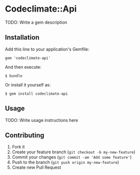 # Codeclimate::Api

TODO: Write a gem description

## Installation

Add this line to your application's Gemfile:

    gem 'codeclimate-api'

And then execute:

    $ bundle

Or install it yourself as:

    $ gem install codeclimate-api

## Usage

TODO: Write usage instructions here

## Contributing

1. Fork it
2. Create your feature branch (`git checkout -b my-new-feature`)
3. Commit your changes (`git commit -am 'Add some feature'`)
4. Push to the branch (`git push origin my-new-feature`)
5. Create new Pull Request
